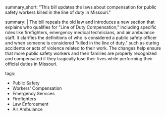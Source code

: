 summary_short: "This bill updates the laws about compensation for public safety workers killed in the line of duty in Missouri."

summary: |
  The bill repeals the old law and introduces a new section that explains who qualifies for "Line of Duty Compensation," including specific roles like firefighters, emergency medical technicians, and air ambulance staff. It clarifies the definitions of who is considered a public safety officer and when someone is considered "killed in the line of duty," such as during accidents or acts of violence related to their work. The changes help ensure that more public safety workers and their families are properly recognized and compensated if they tragically lose their lives while performing their official duties in Missouri.

tags:
  - Public Safety
  - Workers' Compensation
  - Emergency Services
  - Firefighters
  - Law Enforcement
  - Air Ambulance
